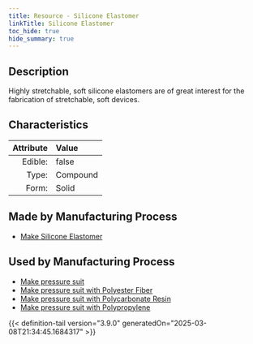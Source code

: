 ```yaml
---
title: Resource - Silicone Elastomer
linkTitle: Silicone Elastomer
toc_hide: true
hide_summary: true
---
```

<!-- This is generated by the MarsSim HelpGenertor, do not edit. -->

## Description
 Highly stretchable, soft silicone elastomers &#10;&#9;&#9; are of great interest for the fabrication of stretchable, soft devices. 

## Characteristics

| Attribute      | Value |
|--------:|:------|
|Edible:|false|
|Type:|Compound|
|Form:|Solid|
 
## Made by Manufacturing Process

- [Make Silicone Elastomer](/docs/definitions/process/make-silicone-elastomer)

## Used by Manufacturing Process

- [Make pressure suit](/docs/definitions/process/make-pressure-suit)
- [Make pressure suit with Polyester Fiber](/docs/definitions/process/make-pressure-suit-with-polyester-fiber)
- [Make pressure suit with Polycarbonate Resin](/docs/definitions/process/make-pressure-suit-with-polycarbonate-resin)
- [Make pressure suit with Polypropylene](/docs/definitions/process/make-pressure-suit-with-polypropylene)


    


{{< definition-tail version="3.9.0" generatedOn="2025-03-08T21:34:45.1684317" >}}


